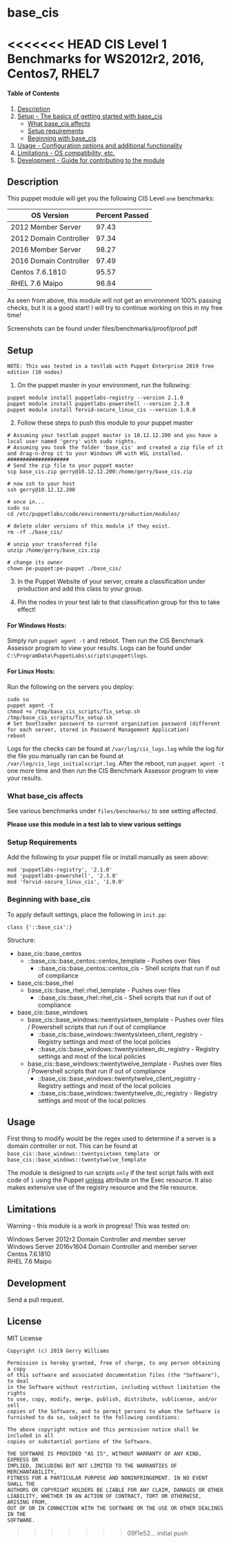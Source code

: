 # base_cis
<<<<<<< HEAD
CIS Level 1 Benchmarks for WS2012r2, 2016, Centos7, RHEL7
=======

#### Table of Contents

1. [Description](#description)
2. [Setup - The basics of getting started with base_cis](#setup)
    * [What base_cis affects](#what-base_cis-affects)
    * [Setup requirements](#setup-requirements)
    * [Beginning with base_cis](#beginning-with-base_cis)
3. [Usage - Configuration options and additional functionality](#usage)
4. [Limitations - OS compatibility, etc.](#limitations)
5. [Development - Guide for contributing to the module](#development)

## Description

This puppet module will get you the following CIS Level `one` benchmarks:  

| OS Version | Percent Passed |
| --- | --- |  
| 2012 Member Server | 97.43 |
| 2012 Domain Controller | 97.34 |
| 2016 Member Server | 98.27 |
| 2016 Domain Controller | 97.49 |
| Centos 7.6.1810 | 95.57 |
| RHEL 7.6 Maipo| 96.84|

As seen from above, this module will not get an environment 100% passing checks, but it is a good start! I will try to continue working on this in my free time!

Screenshots can be found under files/benchmarks/proof/proof.pdf


## Setup

`NOTE: This was tested in a testlab with Puppet Enterprise 2019 free edition (10 nodes)`

1. On the puppet master in your environment, run the following:  

```puppet
puppet module install puppetlabs-registry --version 2.1.0
puppet module install puppetlabs-powershell --version 2.3.0
puppet module install fervid-secure_linux_cis --version 1.0.0
```

2. Follow these steps to push this module to your puppet master  

```
# Assuming your testlab puppet master is 10.12.12.200 and you have a local user named 'gerry' with sudo rights.
# Assuming you took the folder 'base_cis' and created a zip file of it and drag-n-drop it to your Windows VM with WSL installed.
####################
# Send the zip file to your puppet master
scp base_cis.zip gerry@10.12.12.200:/home/gerry/base_cis.zip

# now ssh to your host
ssh gerry@10.12.12.200

# once in...
sudo su
cd /etc/puppetlabs/code/environments/production/modules/

# delete older versions of this module if they exist.
rm -rf ./base_cis/

# unzip your transferred file
unzip /home/gerry/base_cis.zip

# change its owner
chown pe-puppet:pe-puppet ./base_cis/
```

3. In the Puppet Website of your server, create a classification under production and add this class to your group.

4. Pin the nodes in your test lab to that classification group for this to take effect!


#### For Windows Hosts:

Simply run `puppet agent -t` and reboot. Then run the CIS Benchmark Assessor program to view your results. Logs can be found under `C:\ProgramData\PuppetLabs\scripts\puppet\logs`.


#### For Linux Hosts:

Run the following on the servers you deploy:

```
sudo su
puppet agent -t
chmod +x /tmp/base_cis_scripts/fix_setup.sh
/tmp/base_cis_scripts/fix_setup.sh
# Set bootloader password to current organization password (different for each server, stored in Password Management Application)
reboot
```

Logs for the checks can be found at `/var/log/cis_logs.log` while the log for the file you manually ran can be found at `/var/log/cis_logs_initialscript.log`. After the reboot, run `puppet agent -t` one more time and then run the CIS Benchmark Assessor program to view your results.

### What base_cis affects

See various benchmarks under `files/benchmarks/` to see setting affected.

**Please use this module in a test lab to view various settings**

### Setup Requirements

Add the following to your puppet file or install manually as seen above:  

```
mod 'puppetlabs-registry', '2.1.0'
mod 'puppetlabs-powershell', '2.3.0'
mod 'fervid-secure_linux_cis', '1.0.0'
```

### Beginning with base_cis

To apply default settings, place the following in `init.pp`:

```
class {'::base_cis':}
```

Structure:
- base_cis::base_centos  
  - ::base_cis::base_centos::centos_template - Pushes over files  
    - ::base_cis::base_centos::centos_cis - Shell scripts that run if out of compliance  
- base_cis::base_rhel  
  - base_cis::base_rhel::rhel_template - Pushes over files  
    - ::base_cis::base_rhel::rhel_cis - Shell scripts that run if out of compliance  
- base_cis::base_windows  
  - base_cis::base_windows::twentysixteen_template - Pushes over files / Powershell scripts that run if out of compliance  
    - ::base_cis::base_windows::twentysixteen_client_registry - Registry settings and most of the local policies  
    - ::base_cis::base_windows::twentysixteen_dc_registry - Registry settings and most of the local policies  
  - base_cis::base_windows::twentytwelve_template - Pushes over files / Powershell scripts that run if out of compliance  
    - ::base_cis::base_windows::twentytwelve_client_registry - Registry settings and most of the local policies   
    - ::base_cis::base_windows::twentytwelve_dc_registry - Registry settings and most of the local policies  


## Usage

First thing to modify would be the regex used to determine if a server is a domain controller or not. This can be found at `base_cis::base_windows::twentysixteen_template ` or `base_cis::base_windows::twentytwelve_template`

The module is designed to run scripts `only` if the test script fails with exit code of `1` using the Puppet [unless](https://puppet.com/docs/puppet/5.3/types/exec.html#exec-attribute-unless) attribute on the Exec resource. It also makes extensive use of the registry resource and the file resource.

## Limitations

Warning - this module is a work in progress! This was tested on:  

Windows Server 2012r2 Domain Controller and member server  
Windows Server 2016v1604 Domain Controller and member server  
Centos 7.6.1810  
RHEL 7.6 Maipo  

## Development

Send a pull request.

## License

MIT License

```
Copyright (c) 2019 Gerry Williams

Permission is hereby granted, free of charge, to any person obtaining a copy
of this software and associated documentation files (the "Software"), to deal
in the Software without restriction, including without limitation the rights
to use, copy, modify, merge, publish, distribute, sublicense, and/or sell
copies of the Software, and to permit persons to whom the Software is
furnished to do so, subject to the following conditions:

The above copyright notice and this permission notice shall be included in all
copies or substantial portions of the Software.

THE SOFTWARE IS PROVIDED "AS IS", WITHOUT WARRANTY OF ANY KIND, EXPRESS OR
IMPLIED, INCLUDING BUT NOT LIMITED TO THE WARRANTIES OF MERCHANTABILITY,
FITNESS FOR A PARTICULAR PURPOSE AND NONINFRINGEMENT. IN NO EVENT SHALL THE
AUTHORS OR COPYRIGHT HOLDERS BE LIABLE FOR ANY CLAIM, DAMAGES OR OTHER
LIABILITY, WHETHER IN AN ACTION OF CONTRACT, TORT OR OTHERWISE, ARISING FROM,
OUT OF OR IN CONNECTION WITH THE SOFTWARE OR THE USE OR OTHER DEALINGS IN THE
SOFTWARE.
```
>>>>>>> 09f1e52... initial push
